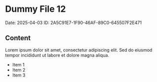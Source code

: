 # Dummy File 12

Date: 2025-04-03
ID: 2A5C91E7-1F90-46AF-89C0-645507F2E471

## Content

Lorem ipsum dolor sit amet, consectetur adipiscing elit.
Sed do eiusmod tempor incididunt ut labore et dolore magna aliqua.

* Item 1
* Item 2
* Item 3

